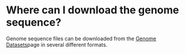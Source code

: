 # Where can I download the genome sequence?
<!-- pombase_categories: Datasets,Sequence Retrieval -->

Genome sequence files can be downloaded from the [Genome Datasets](/downloads/genome-datasets)page in several different formats.

